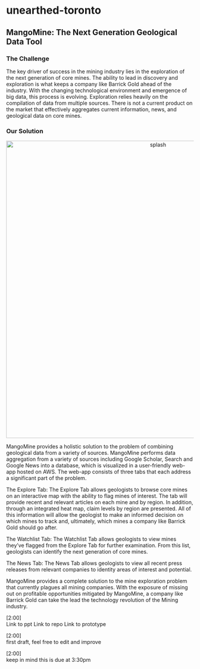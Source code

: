# unearthed-toronto


## MangoMine: The Next Generation Geological Data Tool



### The Challenge

The key driver of success in the mining industry lies in the exploration of the next generation of core mines. The ability to lead in discovery and exploration is what keeps a company like Barrick Gold ahead of the industry. With the changing technological environment and emergence of big data, this process is evolving. Exploration relies heavily on the compilation of data from multiple sources. There is not a current product on the market that effectively aggregates current information, news, and geological data on core mines.

### Our Solution

<p align="center">
  <img src=images/splash alt="splash" style="width: 800px;" style="height: 800px;" />
</p>

MangoMine provides a holistic solution to the problem of combining geological data from a variety of sources. MangoMine performs data aggregation from a variety of sources including Google Scholar, Search and Google News into a database, which is visualized in a user-friendly web-app hosted on AWS. The web-app consists of three tabs that each address a significant part of the problem.

The Explore Tab:
The Explore Tab allows geologists to browse core mines on an interactive map with the ability to flag mines of interest. The tab will provide recent and relevant articles on each mine and by region. In addition, through an integrated heat map, claim levels by region are presented. All of this information will allow the geologist to make an informed decision on which mines to track and, ultimately, which mines a company like Barrick Gold should go after.

The Watchlist Tab:
The Watchlist Tab allows geologists to view mines they’ve flagged from the Explore Tab for further examination. From this list, geologists can identify the next generation of core mines.

The News Tab:
The News Tab allows geologists to view all recent press releases from relevant companies to identity areas of interest and potential.

MangoMine provides a complete solution to the mine exploration problem that currently plagues all mining companies. With the exposure of missing out on profitable opportunities mitigated by MangoMine, a company like Barrick Gold can take the lead the technology revolution of the Mining industry.

[2:00]  
Link to ppt
Link to repo
Link to prototype

[2:00]  
first draft, feel free to edit and improve

[2:00]  
keep in mind this is due at 3:30pm
